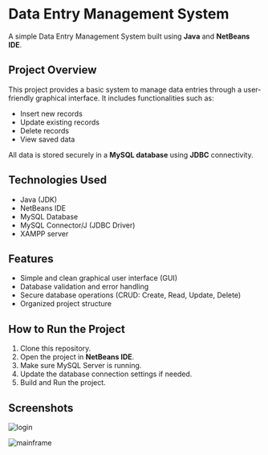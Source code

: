 # Data Entry Management System

A simple Data Entry Management System built using **Java** and **NetBeans IDE**.

## Project Overview
This project provides a basic system to manage data entries through a user-friendly graphical interface. It includes functionalities such as:
- Insert new records
- Update existing records
- Delete records
- View saved data

All data is stored securely in a **MySQL database** using **JDBC** connectivity.

## Technologies Used
- Java (JDK)
- NetBeans IDE
- MySQL Database
- MySQL Connector/J (JDBC Driver)
- XAMPP server

## Features
- Simple and clean graphical user interface (GUI)
- Database validation and error handling
- Secure database operations (CRUD: Create, Read, Update, Delete)
- Organized project structure

## How to Run the Project
1. Clone this repository.
2. Open the project in **NetBeans IDE**.
3. Make sure MySQL Server is running.
4. Update the database connection settings if needed.
5. Build and Run the project.

## Screenshots

 ![login](https://github.com/user-attachments/assets/d3fca762-d1ab-4872-beaf-ccc06d4ad826)

![mainframe](https://github.com/user-attachments/assets/8884fa21-0e9b-46b2-9d44-34ec2416709e)
